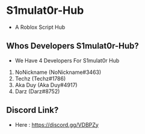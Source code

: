 # S1mulat0r-Hub
* A Roblox Script Hub
## Whos Developers S1mulat0r-Hub?
 * We Have 4 Developers For S1mulat0r Hub
  1. NoNickname (NoNickname#3463)
  1. Techz (Techz#1786)
  1. Aka Duy (Aka Duy#4917)
  1. Darz (Darz#8752)
## Discord Link?
 * Here : https://discord.gg/VDBPZy


